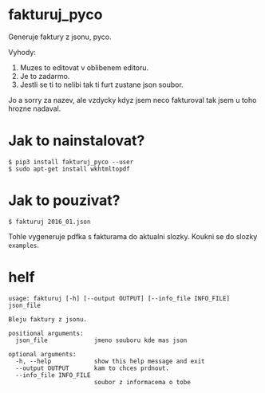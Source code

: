 # fakturuj_pyco
Generuje faktury z jsonu, pyco. 

Vyhody:

1. Muzes to editovat v oblibenem editoru. 
2. Je to zadarmo. 
3. Jestli se ti to nelibi tak ti furt zustane json soubor. 

Jo a sorry za nazev, ale vzdycky kdyz jsem neco fakturoval tak jsem u toho hrozne nadaval. 

Jak to nainstalovat? 
====================

```
$ pip3 install fakturuj_pyco --user
$ sudo apt-get install wkhtmltopdf
``` 



Jak to pouzivat?
================

```
$ fakturuj 2016_01.json 
```

Tohle vygeneruje pdfka s fakturama do aktualni slozky. Koukni se do slozky ``examples``.

helf
====

```
usage: fakturuj [-h] [--output OUTPUT] [--info_file INFO_FILE] json_file

Bleju faktury z jsonu.

positional arguments:
  json_file             jmeno souboru kde mas json

optional arguments:
  -h, --help            show this help message and exit
  --output OUTPUT       kam to chces prdnout.
  --info_file INFO_FILE
                        soubor z informacema o tobe
```